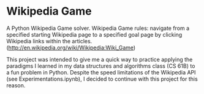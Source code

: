 # Wikipedia Game

A Python Wikipedia Game solver. Wikipedia Game rules: navigate from a specified starting Wikipedia page to a specified goal page by clicking Wikipedia links within the articles. (http://en.wikipedia.org/wiki/Wikipedia:Wiki_Game)

This project was intended to give me a quick way to practice applying the paradigms I learned in my data structures and algorithms class (CS 61B) to a fun problem in Python. Despite the speed limitations of the Wikipedia API (see Experimentations.ipynb), I decided to continue with this project for this reason.
